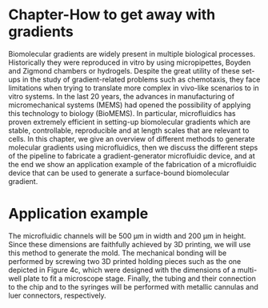 # Chapter-How to get away with gradients

Biomolecular gradients are widely present in multiple biological processes. Historically they were reproduced in vitro by using micropipettes, Boyden and Zigmond chambers or hydrogels. Despite the great utility of these set-ups in the study of gradient-related problems such as chemotaxis, they face limitations when trying to translate more complex in vivo-like scenarios to in vitro systems. In the last 20 years, the advances in manufacturing of micromechanical systems (MEMS) had opened the possibility of applying this technology to biology (BioMEMS). In particular, microfluidics has proven extremely efficient in setting-up biomolecular gradients which are stable, controllable, reproducible and at length scales that are relevant to cells. In this chapter, we give an overview of different methods to generate molecular gradients using microfluidics, then we discuss the different steps of the pipeline to fabricate a gradient-generator microfluidic device, and at the end we show an application example of the fabrication of a microfluidic device that can be used to generate a surface-bound biomolecular gradient.

# Application example 
The microfluidic channels will be 500 µm in width and 200 µm in height. Since these dimensions are faithfully achieved by 3D printing, we will use this method to generate the mold. The mechanical bonding will be performed by screwing two 3D printed holding pieces such as the one depicted in Figure 4c, which were designed with the dimensions of a multi-well plate to fit a microscope stage. Finally, the tubing and their connection to the chip and to the syringes will be performed with metallic cannulas and luer connectors, respectively.
